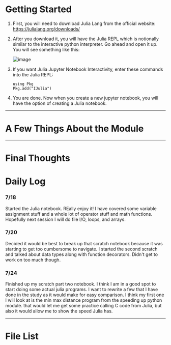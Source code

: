 
# Getting Started

1. First, you will need to download Julia Lang from the official website: https://julialang.org/downloads/
2. After you download it, you will have the Julia REPL which is notionally similar to the interactive python interpreter.
    Go ahead and open it up. You will see something like this:
    
    ![image](https://user-images.githubusercontent.com/58047574/179636398-d23912da-e297-41bf-ae81-ebbdddefc8c2.png)

3. If you want Julia Jupyter Notebook Interactivity, enter these commands into the Julia REPL:
    ```console 
    using Pkg
    Pkg.add("IJulia")
    ```

4. You are done. Now when you create a new jupyter notebook, you will have the option of creating a Julia notebook.

-----------------------------------------------------------------------------------------------------------------

# A Few Things About the Module
------------------------------------------------------------------------------------------------------------------

# Final Thoughts
# Daily Log
### 7/18
Started the Julia notebook. REally enjoy it! I have covered some variable assignment stuff and a whole lot of operator stuff
and math functions. Hopefully next session I will do file I/O, loops, and arrays.

### 7/20
Decided it would be best to break up that scratch notebook because it was starting to get too cumbersome to navigate. 
I started the second scratch and talked about data types along with function decorators. Didn't get to work on too much though.

### 7/24
Finished up my scratch part two notebook. I think I am in a good spot to start doing some
actual julia programs. I want to rewrite a few that I have done in the study as it would make for easy comparison.
I think my first one I will look at is the min max distance program from the speeding up python module. that would let me get some practice
calling C code from Julia, but also it would allow me to show the speed Julia has.



------------------------------------------------------------------------------------------------------------------

# File List


